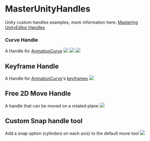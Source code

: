 # MasterUnityHandles
Unity custom handles examples, more information here: [Mastering UnityEditor Handles
](https://github.com/alelievr/MasterUnityHandles/wiki)

### Curve Handle
A Handle for [AnmationCurve](https://docs.unity3d.com/ScriptReference/AnimationCurve.html)
![](https://github.com/alelievr/MasterUnityHandles/wiki/images/header.png)
![](https://image.noelshack.com/fichiers/2017/47/4/1511467440-screen-shot-2017-11-23-at-9-03-20-pm.png)
![](https://image.noelshack.com/fichiers/2017/47/4/1511469894-r2.png)

## Keyframe Handle
A Handle for [AnmationCurve](https://docs.unity3d.com/ScriptReference/AnimationCurve.html)'s [keyframes](https://docs.unity3d.com/ScriptReference/Keyframe.html)
![](https://image.noelshack.com/fichiers/2017/47/4/1511467662-screen-shot-2017-11-23-at-9-04-16-pm.png)


## Free 2D Move Handle
A handle that can be moved on a rotated plane
![](https://image.noelshack.com/fichiers/2017/47/4/1511467662-screen-shot-2017-11-23-at-9-05-54-pm.png)

## Custom Snap handle tool
Add a snap option (cylinders on each axis) to the default move tool
![](https://github.com/alelievr/MasterUnityHandles/wiki/images/SnapTool.webp)
